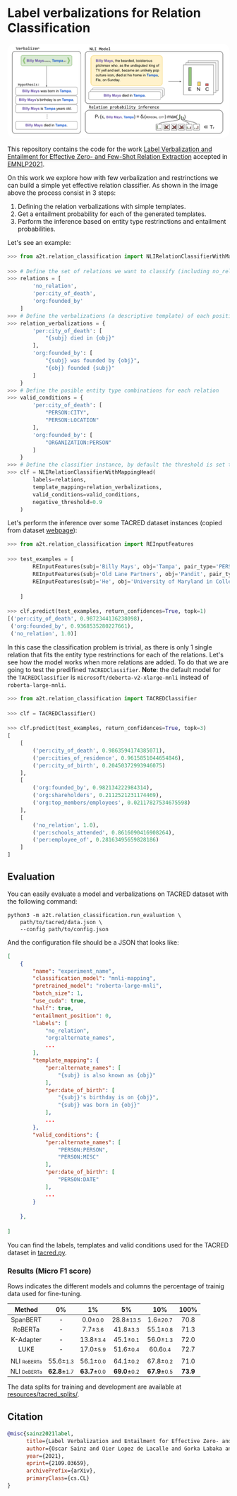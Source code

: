 # Label verbalizations for Relation Classification

<img src="../../imgs/RE_NLI_white_bg.svg" style="border-radius: 15px">

This repository contains the code for the work [Label Verbalization and Entailment for Effective Zero- and Few-Shot Relation Extraction](https://arxiv.org/abs/2109.03659) accepted in [EMNLP2021](https://2021.emnlp.org/).

On this work we explore how with few verbalization and restrinctions we can build a simple yet effective relation classifier. As shown in the image above the process consist in 3 steps:

1. Defining the relation verbalizations with simple templates.
2. Get a entailment probability for each of the generated templates.
3. Perform the inference based on entity type restrinctions and entailment probabilities.

Let's see an example:

```python
>>> from a2t.relation_classification import NLIRelationClassifierWithMappingHead

>>> # Define the set of relations we want to classify (including no_relation in the first position!)
>>> relations = [
        'no_relation',
        'per:city_of_death',
        'org:founded_by'
    ]
>>> # Define the verbalizations (a descriptive template) of each positive relation
>>> relation_verbalizations = {
        'per:city_of_death': [
            "{subj} died in {obj}"
        ],
        'org:founded_by': [
            "{subj} was founded by {obj}",
            "{obj} founded {subj}"
        ]
    }
>>> # Define the posible entity type combinations for each relation
>>> valid_conditions = {
        'per:city_of_death': [
            "PERSON:CITY",
            "PERSON:LOCATION"
        ],
        'org:founded_by': [
            "ORGANIZATION:PERSON"
        ]
    }
>>> # Define the classifier instance, by default the threshold is set to 0.95
>>> clf = NLIRelationClassifierWithMappingHead(
        labels=relations, 
        template_mapping=relation_verbalizations,
        valid_conditions=valid_conditions,
        negative_threshold=0.9
    )
``` 

Let's perform the inference over some TACRED dataset instances (copied from dataset [webpage](https://nlp.stanford.edu/projects/tacred/)):

```python
>>> from a2t.relation_classification import REInputFeatures

>>> test_examples = [
        REInputFeatures(subj='Billy Mays', obj='Tampa', pair_type='PERSON:CITY', context='Billy Mays, the bearded, boisterous pitchman who, as the undisputed king of TV yell and sell, became an unlikely pop culture icon, died at his home in Tampa, Fla, on Sunday', label='per:city_of_death'),
        REInputFeatures(subj='Old Lane Partners', obj='Pandit', pair_type='ORGANIZATION:PERSON', context='Pandit worked at the brokerage Morgan Stanley for about 11 years until 2005, when he and some Morgan Stanley colleagues quit and later founded the hedge fund Old Lane Partners.', label='org:founded_by'),
        REInputFeatures(subj='He', obj='University of Maryland in College Park', pair_type='PERSON:ORGANIZATION', context='He received an undergraduate degree from Morgan State University in 1950 and applied for admission to graduate school at the University of Maryland in College Park.', label='no_relation')

    ]

>>> clf.predict(test_examples, return_confidences=True, topk=1)
[('per:city_of_death', 0.9872344136238098), 
 ('org:founded_by', 0.9368535280227661), 
 ('no_relation', 1.0)]
```

In this case the classification problem is trivial, as there is only 1 single relation that fits the entity type restrinctions for each of the relations. Let's see how the model works when more relations are added. To do that we are going to test the predifined `TACREDClassifier`. **Note**: the default model for the `TACREDClassifier` is `microsoft/deberta-v2-xlarge-mnli` instead of `roberta-large-mnli`.

```python
>>> from a2t.relation_classification import TACREDClassifier

>>> clf = TACREDClassifier()

>>> clf.predict(test_examples, return_confidences=True, topk=3)
[
    [
        ('per:city_of_death', 0.9863594174385071), 
        ('per:cities_of_residence', 0.9615851044654846), 
        ('per:city_of_birth', 0.20450372993946075)
    ], 
    [
        ('org:founded_by', 0.982134222984314), 
        ('org:shareholders', 0.2112521231174469), 
        ('org:top_members/employees', 0.02117827534675598)
    ], 
    [
        ('no_relation', 1.0),
        ('per:schools_attended', 0.8616090416908264), 
        ('per:employee_of', 0.28163495659828186) 
    ]
]
```

## Evaluation

You can easily evaluate a model and verbalizations on TACRED dataset with the following command:

```shell script
python3 -m a2t.relation_classification.run_evaluation \
    path/to/tacred/data.json \
    --config path/to/config.json
```

And the configuration file should be a JSON that looks like:

```json
[
    {
        "name": "experiment_name",
        "classification_model": "mnli-mapping",
        "pretrained_model": "roberta-large-mnli",
        "batch_size": 1,
        "use_cuda": true,
        "half": true,
        "entailment_position": 0,
        "labels": [
            "no_relation",
            "org:alternate_names",
            ...
        ],
        "template_mapping": {
            "per:alternate_names": [
                "{subj} is also known as {obj}"
            ],
            "per:date_of_birth": [
                "{subj}'s birthday is on {obj}",
                "{subj} was born in {obj}"
            ],
            ...
        },
        "valid_conditions": {
            "per:alternate_names": [
                "PERSON:PERSON",
                "PERSON:MISC"
            ],
            "per:date_of_birth": [
                "PERSON:DATE"
            ],
            ...
        }

    },
    
]
```

You can find the labels, templates and valid conditions used for the TACRED dataset in [tacred.py](./tacred.py).

### Results (Micro F1 score)
Rows indicates the different models and columns the percentage of trainig data used for fine-tuning.

| Method | 0% | 1% | 5% | 10% | 100% |
|:------:|:----:|:---------:|:------:|:--------:|:----------:|
| SpanBERT | - | 0.0±<small>0.0</small> | 28.8±<small>13.5</small> | 1.6±<small>20.7 | 70.8 |
| RoBERTa | - | 7.7±<small>3.6</small> | 41.8±<small>3.3</small> | 55.1±<small>0.8</small> | 71.3 |
| K-Adapter | - | 13.8±<small>3.4</small> | 45.1±<small>0.1</small> | 56.0±<small>1.3</small> | 72.0 |
| LUKE | - | 17.0±<small>5.9</small> | 51.6±<small>0.4</small> | 60.6<small>0.4</small> | 72.7 |
| | | | |
| NLI <span style="font-size:75%">RoBERTa</span> | 55.6±<small>1.3</small> | 56.1±<small>0.0</small> | 64.1±<small>0.2</small> | 67.8±<small>0.2</small> | 71.0 |
| NLI <span style="font-size:75%">DeBERTa</span> | **62.8**±<small>1.7</small> | **63.7**±<small>0.0</small> | **69.0**±<small>0.2</small> | **67.9**±<small>0.5</small> | **73.9** |

The data splits for training and development are available at [resources/tacred_splits/](../../resources/tacred_splits/).

## Citation

```bibtex
@misc{sainz2021label,
      title={Label Verbalization and Entailment for Effective Zero- and Few-Shot Relation Extraction}, 
      author={Oscar Sainz and Oier Lopez de Lacalle and Gorka Labaka and Ander Barrena and Eneko Agirre},
      year={2021},
      eprint={2109.03659},
      archivePrefix={arXiv},
      primaryClass={cs.CL}
}
```
